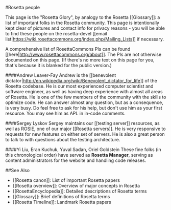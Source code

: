 #Rosetta people
<!---BEGIN_INTERNAL-->
This page is the "Rosetta Glory", by analogy to the Rosetta [[Glossary]]: a list of important folks in the Rosetta community.  This page is intentionally kept clear of pictures and contact info for privacy reasons - you will be able to find these people on the rosetta-devel [[email list|https://wiki.rosettacommons.org/index.php/Mailing_Lists]] if necessary.
<!---END_INTERNAL-->

A comprehensive list of RosettaCommons PIs can be found [[here|http://www.rosettacommons.org/about]].
The PIs are not otherwise documented on this page. (If there's no more text on this page for you, that's because it is blanked for the public version.)

<!---BEGIN_INTERNAL-->
####Andrew Leaver-Fay
Andrew is the [[benevolent dictator|http://en.wikipedia.org/wiki/Benevolent_dictator_for_life]] of the Rosetta codebase.
He is our most experienced computer scientist and software engineer, as well as having deep experience with almost all areas of Rosetta.
He is one of the few members of the community with the skills to optimize code.
He can answer almost any question, but as a consequence, is very busy.
Do feel free to ask for his help, but don't use him as your first resource.
You may see him as APL in in-code comments.

####Sergey Lyskov
Sergey maintains our [[testing server]] resources, as well as ROSIE, one of our major [[Rosetta servers]].
He is very responsive to requests for new features on either set of servers.
He is also a great person to talk to with questions about the testing architecture.

####Yi Liu, Eran Kuchuk, Yuval Sadan, Oriel Goldstein
These fine folks (in this chronological order) have served as **Rosetta Manager**, serving as content administrators for the website and handling code releases.

<!---END_INTERNAL-->

##See Also

* [[Rosetta canon]]: List of important Rosetta papers
* [[Rosetta overview]]: Overview of major concepts in Rosetta
* [[RosettaEncyclopedia]]: Detailed descriptions of Rosetta terms
* [[Glossary]]: Brief definitions of Rosetta terms
* [[Rosetta Timeline]]: Landmark Rosetta papers